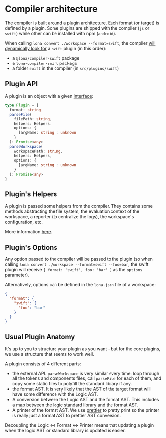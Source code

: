 # Compiler architecture

The compiler is built around a plugin architecture. Each format (or target) is defined by a plugin. Some plugins are shipped with the compiler (`js` or `swift`) while other can be installed with npm (`android`).

When calling `lona convert ./workspace --format=swift`, the compiler [will dynamically look for](../src/utils/find-plugin.ts) a `swift` plugin (in this order):

- a `@lona/compiler-swift` package
- a `lona-compiler-swift` package
- a folder `swift` in the compiler (in `src/plugins/swift`)

## Plugin API

A plugin is an object with a given [interface](../src/plugins/index.ts):

```ts
type Plugin = {
  format: string
  parseFile(
    filePath: string,
    helpers: Helpers,
    options: {
      [argName: string]: unknown
    }
  ): Promise<any>
  parseWorkspace(
    workspacePath: string,
    helpers: Helpers,
    options: {
      [argName: string]: unknown
    }
  ): Promise<any>
}
```

## Plugin's Helpers

A plugin is passed some helpers from the compiler. They contains some methods abstracting the file system, the evaluation context of the workspace, a reporter (to centralize the logs), the workspace's configuration, etc.

More information [here](../src/helpers/index.ts).

## Plugin's Options

Any option passed to the compiler will be passed to the plugin (so when calling `lona convert ./workspace --format=swift --foo=bar`, the swift plugin will receive `{ format: 'swift', foo: 'bar' }` as the `options` parameter).

Alternatively, options can be defined in the `lona.json` file of a workspace:

```json
{
  "format": {
    "swift": {
      "foo": "bar"
    }
  }
}
```

## Usual Plugin Anatomy

It's up to you to structure your plugin as you want - but for the core plugins, we use a structure that seems to work well.

A plugin consists of 4 different parts:

- the external API. `parseWorkspace` is very similar every time: loop through all the tokens and components files, call `parseFile` for each of them, and copy some static files to polyfill the standard library if any.
- the format AST. It is very likely that the AST of the target format will have some difference with the Logic AST.
- A conversion between the Logic AST and the format AST. This includes a map between the logic standard library and the format AST.
- A printer of the format AST. We use [prettier](https://prettier.io) to pretty print so the printer is really just a format AST to prettier AST conversion.

Decoupling the Logic <-> Format <-> Printer means that updating a plugin when the logic AST or standard library is updated is easier.
